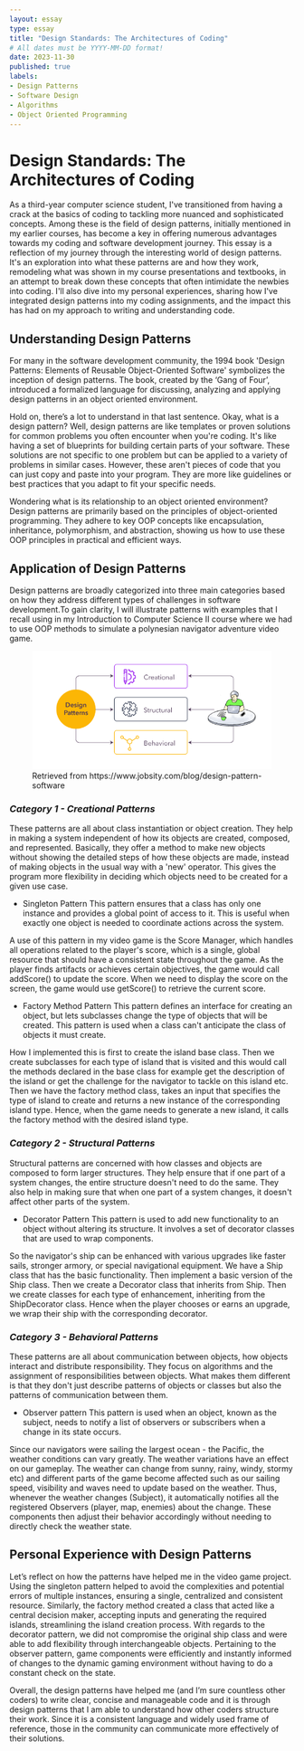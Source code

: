 ```yaml
---
layout: essay
type: essay
title: "Design Standards: The Architectures of Coding"
# All dates must be YYYY-MM-DD format!
date: 2023-11-30
published: true
labels:
- Design Patterns
- Software Design
- Algorithms
- Object Oriented Programming
---
```


# **Design Standards: The Architectures of Coding**
As a third-year computer science student, I've transitioned from having a crack at the basics of coding to tackling more nuanced and sophisticated concepts. Among these is the field of design patterns, initially mentioned in my earlier courses, has become a key in offering numerous advantages towards my coding and software development journey. This essay is a reflection of my journey through the interesting world of design patterns. It's an exploration into what these patterns are and how they work, remodeling what was shown in my course presentations and textbooks, in an attempt to break down these concepts that often intimidate the newbies into coding. I'll also dive into my personal experiences, sharing how I've integrated design patterns into my coding assignments, and the impact this has had on my approach to writing and understanding code.

## **Understanding Design Patterns**
For many in the software development community, the 1994 book 'Design Patterns: Elements of Reusable Object-Oriented Software' symbolizes the inception of design patterns. The book, created by the ‘Gang of Four’, introduced a formalized language for discussing, analyzing and applying design patterns in an object oriented environment.

Hold on, there’s a lot to understand in that last sentence. Okay, what is a design pattern? Well, design patterns are like templates or proven solutions for common problems you often encounter when you're coding. It's like having a set of blueprints for building certain parts of your software. These solutions are not specific to one problem but can be applied to a variety of problems in similar cases. However, these aren't pieces of code that you can just copy and paste into your program. They are more like guidelines or best practices that you adapt to fit your specific needs.


Wondering what is its relationship to an object oriented environment? Design patterns are primarily based on the principles of object-oriented programming. They adhere to key OOP concepts like encapsulation, inheritance, polymorphism, and abstraction, showing us how to use these OOP principles in practical and efficient ways.

## **Application of Design Patterns**
Design patterns are broadly categorized into three main categories based on how they address different types of challenges in software development.To gain clarity, I will illustrate patterns with examples that I recall using in my Introduction to Computer Science II course where we had to use OOP methods to simulate a polynesian navigator adventure video game.

<Figure>
  <img class="img-fluid" src="../img/Essay/DesignPatterns.png" alt="Design Patterns">
  <figcaption>Retrieved from https://www.jobsity.com/blog/design-pattern-software</figcaption>
</Figure>

### *Category 1 - Creational Patterns*
These patterns are all about class instantiation or object creation. They help in making a system independent of how its objects are created, composed, and represented. Basically, they offer a method to make new objects without showing the detailed steps of how these objects are made, instead of making objects in the usual way with a 'new' operator. This gives the program more flexibility in deciding which objects need to be created for a given use case.

- Singleton Pattern
  This pattern ensures that a class has only one instance and provides a global point of access to it. This is useful when exactly one object is needed to coordinate actions across the system.

A use of this pattern in my video game is the Score Manager, which handles all operations related to the player's score, which is a single, global resource that should have a consistent state throughout the game. As the player finds artifacts or achieves certain objectives, the game would call addScore() to update the score.
When we need to display the score on the screen, the game would use getScore() to retrieve the current score.

- Factory Method Pattern
  This pattern defines an interface for creating an object, but lets subclasses change the type of objects that will be created. This pattern is used when a class can't anticipate the class of objects it must create.

How I implemented this is first to create the island base class. Then we create subclasses for each type of island that is visited and this would call the methods declared in the base class for example get the description of the island or get the challenge for the navigator to tackle on this island etc. Then we have the factory method class, takes an input that specifies the type of island to create and returns a new instance of the corresponding island type. Hence, when the game needs to generate a new island, it calls the factory method with the desired island type.

### *Category 2 - Structural Patterns*
Structural patterns are concerned with how classes and objects are composed to form larger structures. They help ensure that if one part of a system changes, the entire structure doesn't need to do the same. They also help in making sure that when one part of a system changes, it doesn't affect other parts of the system.

- Decorator Pattern
  This pattern is used to add new functionality to an object without altering its structure. It involves a set of decorator classes that are used to wrap components.

So the navigator's ship can be enhanced with various upgrades like faster sails, stronger armory, or special navigational equipment. We have a Ship class that has the basic functionality. Then implement a basic version of the Ship class. Then we create a Decorator class that inherits from Ship. Then we create classes for each type of enhancement, inheriting from the ShipDecorator class. Hence when the player chooses or earns an upgrade, we wrap their ship with the corresponding decorator.

### *Category 3 - Behavioral Patterns*
These patterns are all about communication between objects, how objects interact and distribute responsibility. They focus on algorithms and the assignment of responsibilities between objects. What makes them different is that they don't just describe patterns of objects or classes but also the patterns of communication between them.


- Observer pattern
  This pattern is used when an object, known as the subject, needs to notify a list of observers or subscribers when a change in its state occurs.

Since our navigators were sailing the largest ocean - the Pacific, the weather conditions can vary greatly. The weather variations have an effect on our gameplay. The weather can change from sunny, rainy, windy, stormy etc) and different parts of the game become affected such as our sailing speed, visibility and waves need to update based on the weather. Thus, whenever the weather changes (Subject), it automatically notifies all the registered Observers (player, map, enemies) about the change. These components then adjust their behavior accordingly without needing to directly check the weather state.

## **Personal Experience with Design Patterns**
Let’s reflect on how the patterns have helped me in the video game project. Using the singleton pattern helped to avoid the complexities and potential errors of multiple instances, ensuring a single, centralized and consistent resource. Similarly, the factory method created a class that acted like a central decision maker, accepting inputs and generating the required islands, streamlining the island creation process. With regards to the decorator pattern, we did not compromise the original ship class and were able to add flexibility through interchangeable objects. Pertaining to the observer pattern, game components were efficiently and instantly informed of changes to the dynamic gaming environment without having to do a constant check on the state.

Overall, the design patterns have helped me (and I’m sure countless other coders) to write clear, concise and manageable code and it is through design patterns that I am able to understand how other coders structure their work. Since it is a consistent language and widely used frame of reference, those in the community can communicate more effectively of their solutions.
